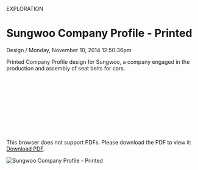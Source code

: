 <p class="type">EXPLORATION</p>

# Sungwoo Company Profile - Printed

<p class="meta">Design  /  Monday, November 10, 2014 12:50:36pm</p>

Printed Company Profile design for Sungwoo, a company engaged in the production and assembly of seat belts for cars.

<object data="https://farooq-agent.web.app/assets/images/works/details/86-sungwoo-company-profile-printed/Sungwoo_company_profile-presentation.compressed.pdf" type="application/pdf" width="" height="">
    <embed src="https://farooq-agent.web.app/assets/images/works/details/86-sungwoo-company-profile-printed/Sungwoo_company_profile-presentation.compressed.pdf">
        <p>This browser does not support PDFs. Please download the PDF to view it: <a href="https://farooq-agent.web.app/assets/images/works/details/86-sungwoo-company-profile-printed/Sungwoo_company_profile-presentation.compressed.pdf" target="_blank">Download PDF</a>.</p>
    </embed>
</object>

![Sungwoo Company Profile - Printed](https://farooq-agent.web.app/assets/images/works/large/floXG9HQ_work_image.png)
